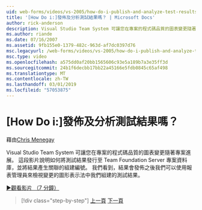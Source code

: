 ```yaml
---
uid: web-forms/videos/vs-2005/how-do-i-publish-and-analyze-test-results
title: '[How Do i:]發佈及分析測試結果嗎？ | Microsoft Docs'
author: rick-anderson
description: Visual Studio Team System 可讓您在專案的程式碼品質的圖表變更隨著專案進展。 這段影片說明如何 publ....
ms.author: riande
ms.date: 07/16/2007
ms.assetid: 9fb155e0-1379-482c-963d-af7dc0397d76
msc.legacyurl: /web-forms/videos/vs-2005/how-do-i-publish-and-analyze-test-results
msc.type: video
ms.openlocfilehash: a575dd0af20bb1565606c93e5a189b7a3e35ff3d
ms.sourcegitcommit: 24b1f6decbb17bb22a45166e5fdb0845c65af498
ms.translationtype: MT
ms.contentlocale: zh-TW
ms.lasthandoff: 03/01/2019
ms.locfileid: "57053875"
---
```

<a name="how-do-i-publish-and-analyze-test-results"></a>[How Do i:]發佈及分析測試結果嗎？
====================
藉由[Chris Menegay](https://twitter.com/CMenegay)

Visual Studio Team System 可讓您在專案的程式碼品質的圖表變更隨著專案進展。 這段影片說明如何將測試結果發行至 Team Foundation Server 專案資料庫，並將結果產生關聯的組建編號。 我們看到，結果會發佈之後我們可以使用報表管理員來檢視變更的圖形表示法中我們組建的測試結果。

[&#9654;觀看影片 （7 分鐘）](https://channel9.msdn.com/Blogs/ASP-NET-Site-Videos/how-do-i-publish-and-analyze-test-results)

> [!div class="step-by-step"]
> [上一頁](how-do-i-use-generic-tests.md)
> [下一頁](how-do-i-discover-application-changes-prior-to-deployment.md)
